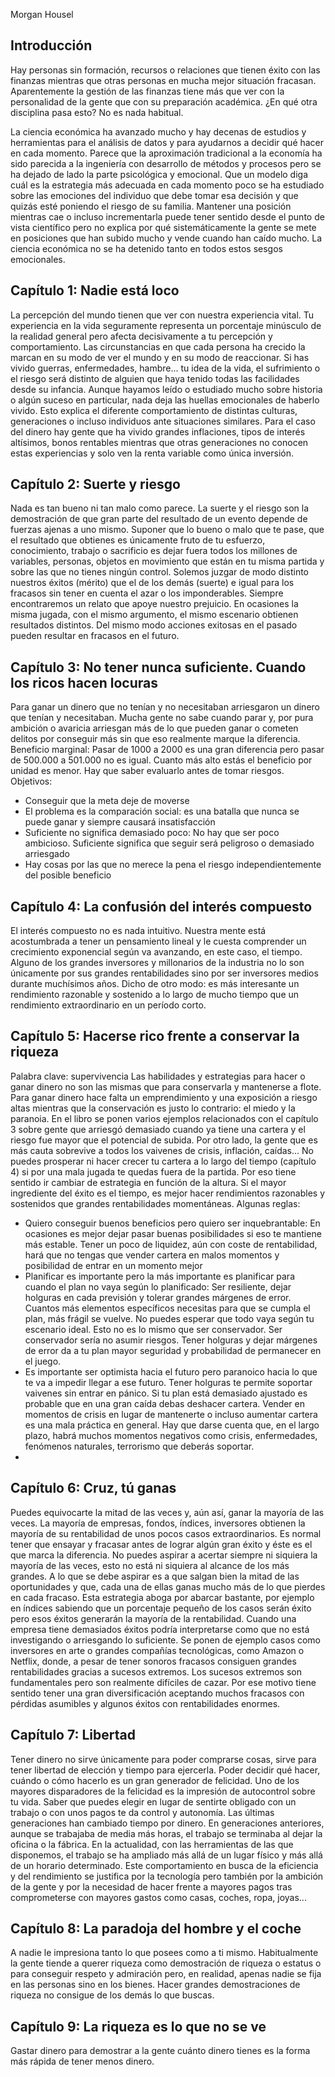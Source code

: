 Morgan Housel
## Introducción

Hay personas sin formación, recursos o relaciones que tienen éxito con las finanzas mientras que otras personas en mucha mejor situación fracasan.
Aparentemente la gestión de las finanzas tiene más que ver con la personalidad de la gente que con su preparación académica. ¿En qué otra disciplina pasa esto? No es nada habitual.

La ciencia económica ha avanzado mucho y hay decenas de estudios y herramientas para el análisis de datos y para ayudarnos a decidir qué hacer en cada momento. 
Parece que la aproximación tradicional a la economía ha sido parecida a la ingeniería con desarrollo de métodos y procesos pero se ha dejado de lado la parte psicológica y emocional. Que un modelo diga cuál es la estrategia más adecuada en cada momento poco se ha estudiado sobre las emociones del individuo que debe tomar esa decisión y que quizás esté poniendo el riesgo de su familia.
Mantener una posición mientras cae o incluso incrementarla puede tener sentido desde el punto de vista científico pero no explica por qué sistemáticamente la gente se mete en posiciones que han subido mucho y vende cuando han caído mucho. La ciencia económica no se ha detenido tanto en todos estos sesgos emocionales.

## Capítulo 1: Nadie está loco

La percepción del mundo tienen que ver con nuestra experiencia vital. 
Tu experiencia en la vida seguramente representa un porcentaje minúsculo de la realidad general pero afecta decisivamente a tu percepción y comportamiento.
Las circunstancias en que cada persona ha crecido la marcan en su modo de ver el mundo y en su modo de reaccionar.
Si has vivido guerras, enfermedades, hambre... tu idea de la vida, el sufrimiento o el riesgo será distinto de alguien que haya tenido todas las facilidades desde su infancia.
Aunque hayamos leído o estudiado mucho sobre historia o algún suceso en particular, nada deja las huellas emocionales de haberlo vivido.
Esto explica el diferente comportamiento de distintas culturas, generaciones o incluso individuos ante situaciones similares.
Para el caso del dinero hay gente que ha vivido grandes inflaciones, tipos de interés altísimos, bonos rentables mientras que otras generaciones no conocen estas experiencias y solo ven la renta variable como única inversión.

## Capítulo 2: Suerte y riesgo

Nada es tan bueno ni tan malo como parece.
La suerte y el riesgo son la demostración de que gran parte del resultado de un evento depende de fuerzas ajenas a uno mismo.
Suponer que lo bueno o malo que te pase, que el resultado que obtienes es únicamente fruto de tu esfuerzo, conocimiento, trabajo o sacrificio es dejar fuera todos los millones de variables, personas, objetos en movimiento que están en tu misma partida y sobre las que no tienes ningún control.
Solemos juzgar de modo distinto nuestros éxitos (mérito) que el de los demás (suerte) e igual para los fracasos sin tener en cuenta el azar o los imponderables. Siempre encontraremos un relato que apoye nuestro prejuicio.
En ocasiones la misma jugada, con el mismo argumento, el mismo escenario obtienen resultados distintos. Del mismo modo acciones exitosas en el pasado pueden resultar en fracasos en el futuro.

## Capítulo 3: No tener nunca suficiente. Cuando los ricos hacen locuras

Para ganar un dinero que no tenían y no necesitaban arriesgaron un dinero que tenían y necesitaban.
Mucha gente no sabe cuando parar y, por pura ambición o avaricia arriesgan más de lo que pueden ganar o cometen delitos por conseguir más sin que eso realmente marque la diferencia. Beneficio marginal: Pasar de 1000 a 2000 es una gran diferencia pero pasar de 500.000 a 501.000 no es igual. Cuanto más alto estás el beneficio por unidad es menor. Hay que saber evaluarlo antes de tomar riesgos.
Objetivos:
- Conseguir que la meta deje de moverse
- El problema es la comparación social: es una batalla que nunca se puede ganar y siempre causará insatisfacción 
- Suficiente no significa demasiado poco: No hay que ser poco ambicioso. Suficiente significa que seguir será peligroso o demasiado arriesgado
- Hay cosas por las que no merece la pena el riesgo independientemente del posible beneficio

## Capítulo 4: La confusión del interés compuesto

El interés compuesto no es nada intuitivo. Nuestra mente está acostumbrada a tener un pensamiento lineal y le cuesta comprender un crecimiento exponencial según va avanzando, en este caso, el tiempo.
Alguno de los grandes inversores y millonarios de la industria no lo son únicamente por sus grandes rentabilidades sino por ser inversores medios durante muchísimos años. Dicho de otro modo: es más interesante un rendimiento razonable y sostenido a lo largo de mucho tiempo que un rendimiento extraordinario en un período corto.

## Capítulo 5: Hacerse rico frente a conservar la riqueza

Palabra clave: supervivencia
Las habilidades y estrategias para hacer o ganar dinero no son las mismas que para conservarla y mantenerse a flote.
Para ganar dinero hace falta un emprendimiento y una exposición a riesgo altas mientras que la conservación es justo lo contrario: el miedo y la paranoia.
En el libro se ponen varios ejemplos relacionados con el capítulo 3 sobre gente que arriesgó demasiado cuando ya tiene una cartera y el riesgo fue mayor que el potencial de subida. Por otro lado, la gente que es más cauta sobrevive a todos los vaivenes de crisis, inflación, caídas...
No puedes prosperar ni hacer crecer tu cartera a lo largo del tiempo (capítulo 4) si por una mala jugada te quedas fuera de la partida. Por eso tiene sentido ir cambiar de estrategia en función de la altura. Si el mayor ingrediente del éxito es el tiempo, es mejor hacer rendimientos razonables y sostenidos que grandes rentabilidades momentáneas.
Algunas reglas:
- Quiero conseguir buenos beneficios pero quiero ser inquebrantable: En ocasiones es mejor dejar pasar buenas posibilidades si eso te mantiene más estable. Tener un poco de liquidez, aún con coste de rentabilidad, hará que no tengas que vender cartera en malos momentos y posibilidad de entrar en un momento mejor
- Planificar es importante pero la más importante es planificar para cuando el plan no vaya según lo planificado: Ser resiliente, dejar holguras en cada previsión y tolerar grandes márgenes de error. Cuantos más elementos específicos necesitas para que se cumpla el plan, más frágil se vuelve. No puedes esperar que todo vaya según tu escenario ideal. 
Esto no es lo mismo que ser conservador. Ser conservador sería no asumir riesgos. Tener holguras y dejar márgenes de error da a tu plan mayor seguridad y probabilidad de permanecer en el juego.
- Es importante ser optimista hacia el futuro pero paranoico hacia lo que te va a impedir llegar a ese futuro. Tener holguras te permite soportar vaivenes sin entrar en pánico. Si tu plan está demasiado ajustado es probable que en una gran caída debas deshacer cartera. Vender en momentos de crisis en lugar de mantenerte o incluso aumentar cartera es una mala práctica en general. Hay que darse cuenta que, en el largo plazo, habrá muchos momentos negativos como crisis, enfermedades, fenómenos naturales, terrorismo que deberás soportar.
- 

## Capítulo 6: Cruz, tú ganas

Puedes equivocarte la mitad de las veces y, aún así, ganar la mayoría de las veces.
La mayoría de empresas, fondos, índices, inversores obtienen la mayoría de su rentabilidad de unos pocos casos extraordinarios.
Es normal tener que ensayar y fracasar antes de lograr algún gran éxito y éste es el que marca la diferencia. No puedes aspirar a acertar siempre ni siquiera la mayoría de las veces, esto no está ni siquiera al alcance de los más grandes. A lo que se debe aspirar es a que salgan bien la mitad de las oportunidades y que, cada una de ellas ganas mucho más de lo que pierdes en cada fracaso.
Esta estrategia aboga por abarcar bastante, por ejemplo en índices sabiendo que un porcentaje pequeño de los casos serán éxito pero esos éxitos generarán la mayoría de la rentabilidad.
Cuando una empresa tiene demasiados éxitos podría interpretarse como que no está investigando o arriesgando lo suficiente. Se ponen de ejemplo casos como inversores en arte o grandes compañías tecnológicas, como Amazon o Netflix, donde, a pesar de tener sonoros fracasos consiguen grandes rentabilidades gracias a sucesos extremos.
Los sucesos extremos son fundamentales pero son realmente difíciles de cazar. Por ese motivo tiene sentido tener una gran diversificación aceptando muchos fracasos con pérdidas asumibles y algunos éxitos con rentabilidades enormes.

## Capítulo 7: Libertad

Tener dinero no sirve únicamente para poder comprarse cosas, sirve para tener libertad de elección y tiempo para ejercerla. Poder decidir qué hacer, cuándo o cómo hacerlo es un gran generador de felicidad.
Uno de los mayores disparadores de la felicidad es la impresión de autocontrol sobre tu vida. Saber que puedes elegir en lugar de sentirte obligado con un trabajo o con unos pagos te da control y autonomía.
Las últimas generaciones han cambiado tiempo por dinero. En generaciones anteriores, aunque se trabajaba de media más horas, el trabajo se terminaba al dejar la oficina o la fábrica. En la actualidad, con las herramientas de las que disponemos, el trabajo se ha ampliado más allá de un lugar físico y más allá de un horario determinado. Este comportamiento en busca de la eficiencia y del rendimiento se justifica por la tecnología pero también por la ambición de la gente y por la necesidad de hacer frente a mayores pagos tras comprometerse con mayores gastos como casas, coches, ropa, joyas...

## Capítulo 8: La paradoja del hombre y el coche

A nadie le impresiona tanto lo que posees como a ti mismo.
Habitualmente la gente tiende a querer riqueza como demostración de riqueza o estatus o para conseguir respeto y admiración pero, en realidad, apenas nadie se fija en las personas sino en los bienes.
Hacer grandes demostraciones de riqueza no consigue de los demás lo que buscas.

## Capítulo 9: La riqueza es lo que no se ve

Gastar dinero para demostrar a la gente cuánto dinero tienes es la forma más rápida de tener menos dinero.


